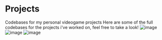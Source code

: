 # Projects
Codebases for my personal videogame projects
Here are some of the full codebases for the projects i've worked on, feel free to take a look!
![image](https://user-images.githubusercontent.com/38381290/134239333-d9099f18-ff3b-4728-8681-e4bc55ddd504.png)
![image](https://user-images.githubusercontent.com/38381290/134239392-2885e8cf-1461-4f9e-9a92-c951c5eca6bc.png)
![image](https://user-images.githubusercontent.com/38381290/134239401-cfa7dd74-8ba4-44d0-9412-1f124541d363.png)

